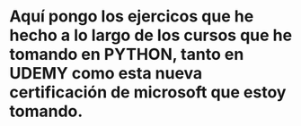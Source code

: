 # Aquí pongo los ejercicos que he hecho a lo largo de los cursos que he tomando en PYTHON, tanto en UDEMY como esta nueva certificación de microsoft que estoy tomando.

